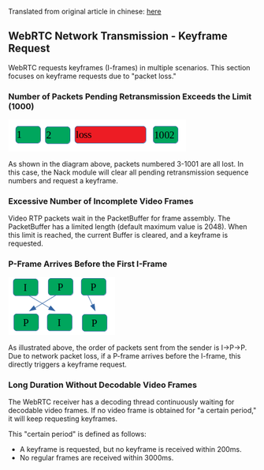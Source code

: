 Translated from original article in chinese: [here](./request_i_frame.cn.md)


## WebRTC Network Transmission - Keyframe Request

WebRTC requests keyframes (I-frames) in multiple scenarios. This section focuses on keyframe requests due to "packet loss."

### Number of Packets Pending Retransmission Exceeds the Limit (1000)

![picture3](../materials/pictures/others_p3.png)

As shown in the diagram above, packets numbered 3-1001 are all lost. In this case, the Nack module will clear all pending retransmission sequence numbers and request a keyframe.

### Excessive Number of Incomplete Video Frames

Video RTP packets wait in the PacketBuffer for frame assembly. The PacketBuffer has a limited length (default maximum value is 2048). When this limit is reached, the current Buffer is cleared, and a keyframe is requested.

### P-Frame Arrives Before the First I-Frame

![picture4](../materials/pictures/others_p4.png)

As illustrated above, the order of packets sent from the sender is I->P->P. Due to network packet loss, if a P-frame arrives before the I-frame, this directly triggers a keyframe request.

### Long Duration Without Decodable Video Frames

The WebRTC receiver has a decoding thread continuously waiting for decodable video frames. If no video frame is obtained for "a certain period," it will keep requesting keyframes.

This "certain period" is defined as follows:

* A keyframe is requested, but no keyframe is received within 200ms.
* No regular frames are received within 3000ms.